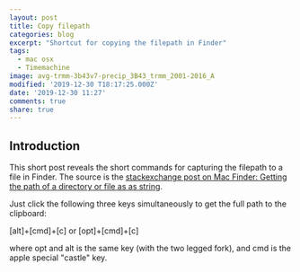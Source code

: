 ```yaml
---
layout: post
title: Copy filepath
categories: blog
excerpt: "Shortcut for copying the filepath in Finder"
tags:
  - mac osx
  - Timemachine
image: avg-trmm-3b43v7-precip_3B43_trmm_2001-2016_A
modified: '2019-12-30 T18:17:25.000Z'
date: '2019-12-30 11:27'
comments: true
share: true
---
```


## Introduction

This short post reveals the short commands for capturing the filepath to a file in Finder. The source is the [stackexchange post on Mac Finder: Getting the path of a directory or file as as string](https://apple.stackexchange.com/questions/252171/mac-finder-getting-the-path-of-a-directory-or-file-as-as-string).

Just click the following three keys simultaneously to get the full path to the clipboard:


[alt]+[cmd]+[c]
or
[opt]+[cmd]+[c]

where opt and alt is the same key (with the two legged fork), and cmd is the apple special "castle" key.
